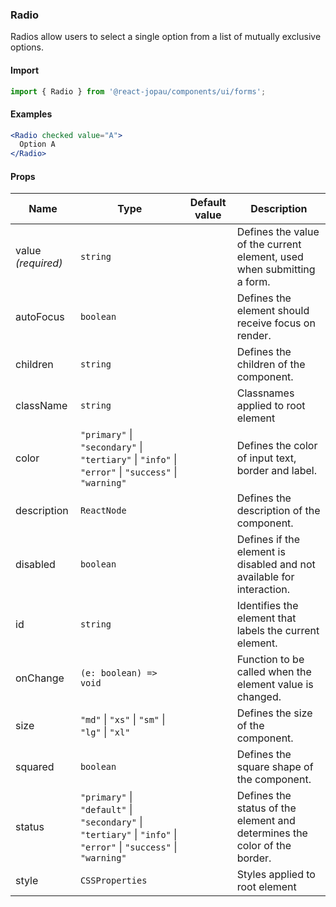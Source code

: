 ### Radio

Radios allow users to select a single option from a list of mutually exclusive options.

#### Import

```jsx
import { Radio } from '@react-jopau/components/ui/forms';
```

#### Examples

```jsx
<Radio checked value="A">
  Option A
</Radio>
```

#### Props

| Name               | Type                                                                                                               | Default value | Description                                                               |
| ------------------ | ------------------------------------------------------------------------------------------------------------------ | ------------- | ------------------------------------------------------------------------- |
| value _(required)_ | `string`                                                                                                           |               | Defines the value of the current element, used when submitting a form.    |
| autoFocus          | `boolean`                                                                                                          |               | Defines the element should receive focus on render.                       |
| children           | `string`                                                                                                           |               | Defines the children of the component.                                    |
| className          | `string`                                                                                                           |               | Classnames applied to root element                                        |
| color              | `"primary"` \| `"secondary"` \| `"tertiary"` \| `"info"` \| `"error"` \| `"success"` \| `"warning"`                |               | Defines the color of input text, border and label.                        |
| description        | `ReactNode`                                                                                                        |               | Defines the description of the component.                                 |
| disabled           | `boolean`                                                                                                          |               | Defines if the element is disabled and not available for interaction.     |
| id                 | `string`                                                                                                           |               | Identifies the element that labels the current element.                   |
| onChange           | `(e: boolean) => void`                                                                                             |               | Function to be called when the element value is changed.                  |
| size               | `"md"` \| `"xs"` \| `"sm"` \| `"lg"` \| `"xl"`                                                                     |               | Defines the size of the component.                                        |
| squared            | `boolean`                                                                                                          |               | Defines the square shape of the component.                                |
| status             | `"primary"` \| `"default"` \| `"secondary"` \| `"tertiary"` \| `"info"` \| `"error"` \| `"success"` \| `"warning"` |               | Defines the status of the element and determines the color of the border. |
| style              | `CSSProperties`                                                                                                    |               | Styles applied to root element                                            |
